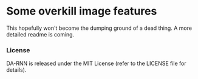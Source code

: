 # Some overkill image features

This hopefully won't become the dumping ground of a dead thing. A more detailed readme is coming.

### License

DA-RNN is released under the MIT License (refer to the LICENSE file for details).
